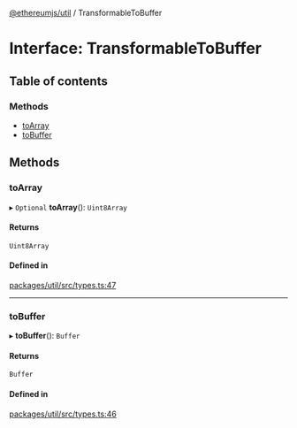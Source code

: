 [@ethereumjs/util](../README.md) / TransformableToBuffer

# Interface: TransformableToBuffer

## Table of contents

### Methods

- [toArray](TransformableToBuffer.md#toarray)
- [toBuffer](TransformableToBuffer.md#tobuffer)

## Methods

### toArray

▸ `Optional` **toArray**(): `Uint8Array`

#### Returns

`Uint8Array`

#### Defined in

[packages/util/src/types.ts:47](https://github.com/ethereumjs/ethereumjs-monorepo/blob/master/packages/util/src/types.ts#L47)

---

### toBuffer

▸ **toBuffer**(): `Buffer`

#### Returns

`Buffer`

#### Defined in

[packages/util/src/types.ts:46](https://github.com/ethereumjs/ethereumjs-monorepo/blob/master/packages/util/src/types.ts#L46)
